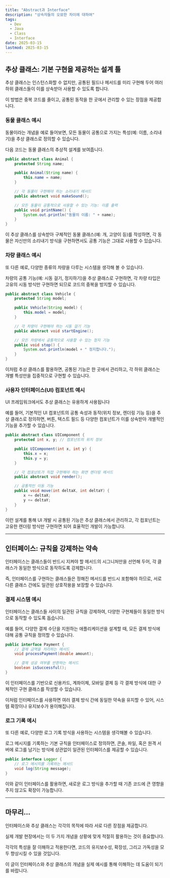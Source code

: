 ```yaml
---
title: "Abstract과 Interface"
description: "상속자들의 오묘한 차이에 대하여"
tags:
  - Dev
  - Java
  - Class
  - Interface
date: 2025-03-15
lastmod: 2025-03-15
---
```


## 추상 클래스: 기본 구현을 제공하는 설계 틀

추상 클래스는 인스턴스화할 수 없지만, 공통된 필드나 메서드를 미리 구현해 두어 여러 하위 클래스들이 이를 상속받아 사용할 수 있도록 합니다.

이 방법은 중복 코드를 줄이고, 공통된 동작을 한 곳에서 관리할 수 있는 장점을 제공합니다.

### 동물 클래스 예시

동물이라는 개념을 예로 들어보면, 모든 동물이 공통으로 가지는 특성(예: 이름, 소리내기)을 추상 클래스로 정의할 수 있습니다.

다음 코드는 동물 클래스의 추상적 설계를 보여줍니다.

```java
public abstract class Animal {
    protected String name;

    public Animal(String name) {
        this.name = name;
    }

    // 각 동물이 구현해야 하는 소리내기 메서드
    public abstract void makeSound();

    // 모든 동물이 공통적으로 사용할 수 있는 기능: 이름 출력
    public void printName() {
        System.out.println("동물의 이름: " + name);
    }
}
```

이 추상 클래스를 상속받아 구체적인 동물 클래스(예: 개, 고양이 등)를 작성하면, 각 동물은 자신만의 소리내기 방식을 구현하면서도 공통 기능은 그대로 사용할 수 있습니다.

### 차량 클래스 예시

또 다른 예로, 다양한 종류의 차량을 다루는 시스템을 생각해 볼 수 있습니다.

차량의 공통 기능(예: 시동 걸기, 정지하기)을 추상 클래스로 구현하면, 각 차량 타입은 고유의 시동 방식만 구현하면 되므로 코드의 중복을 방지할 수 있습니다.

```java
public abstract class Vehicle {
    protected String model;

    public Vehicle(String model) {
        this.model = model;
    }

    // 각 차량이 구현해야 하는 시동 걸기 기능
    public abstract void startEngine();

    // 모든 차량에서 공통적으로 사용할 수 있는 정지 기능
    public void stop() {
        System.out.println(model + " 정지합니다.");
    }
}
```

이처럼 추상 클래스를 활용하면, 공통된 기능은 한 곳에서 관리하고, 각 하위 클래스는 개별 특성만을 집중적으로 구현할 수 있습니다.

### 사용자 인터페이스(UI) 컴포넌트 예시

UI 프레임워크에서도 추상 클래스는 유용하게 사용됩니다

예를 들어, 기본적인 UI 컴포넌트의 공통 속성과 동작(위치 정보, 렌더링 기능 등)을 추상 클래스로 정의하면, 버튼, 텍스트 필드 등 다양한 컴포넌트가 이를 상속받아 개별적인 기능을 추가할 수 있습니다.

```java
public abstract class UIComponent {
    protected int x, y; // 컴포넌트의 위치 정보

    public UIComponent(int x, int y) {
        this.x = x;
        this.y = y;
    }

    // 각 컴포넌트가 직접 구현해야 하는 화면 렌더링 메서드
    public abstract void render();

    // 공통적인 이동 기능
    public void move(int deltaX, int deltaY) {
        x += deltaX;
        y += deltaY;
    }
}
```

이런 설계를 통해 UI 개발 시 공통된 기능은 추상 클래스에서 관리하고, 각 컴포넌트는 고유한 렌더링 방식만 구현하면 되어 효율적인 개발이 가능합니다.

---

## 인터페이스: 규칙을 강제하는 약속

인터페이스는 클래스들이 반드시 지켜야 할 메서드의 시그니처만을 선언해 두어, 각 클래스가 동일한 방식으로 동작하도록 강제합니다.

즉, 인터페이스를 구현하는 클래스들은 정해진 메서드를 반드시 포함해야 하므로, 서로 다른 클래스 간에도 일관된 상호작용을 보장할 수 있습니다.

### 결제 시스템 예시

인터페이스는 클래스들 사이의 일관된 규칙을 강제하여, 다양한 구현체들이 동일한 방식으로 동작할 수 있도록 돕습니다.

예를 들어, 다양한 결제 수단을 지원하는 애플리케이션을 설계할 때, 모든 결제 방식에 대해 공통 규칙을 정의할 수 있습니다.

```java
public interface Payment {
    // 결제 금액을 처리하는 메서드
    void processPayment(double amount);

    // 결제 성공 여부를 반환하는 메서드
    boolean isSuccessful();
}
```

이 인터페이스를 기반으로 신용카드, 계좌이체, 모바일 결제 등 각 결제 방식에 대한 구체적인 구현 클래스를 작성할 수 있습니다.

이처럼 인터페이스를 사용하면 여러 결제 방식 간에 동일한 약속을 유지할 수 있어, 시스템 확장이나 유지보수가 용이해집니다.

### 로그 기록 예시

또 다른 예로, 다양한 로그 기록 방식을 사용하는 시스템을 생각해볼 수 있습니다.

로그 메시지를 기록하는 기본 규칙을 인터페이스로 정의하면, 콘솔, 파일, 혹은 원격 서버에 로그를 남기는 방식에 상관없이 일관된 인터페이스를 제공할 수 있습니다.

```java
public interface Logger {
    // 로그 메시지를 기록하는 메서드
    void log(String message);
}
```

이와 같이 인터페이스를 활용하면, 새로운 로그 방식을 추가할 때 기존 코드에 큰 영향을 주지 않고도 확장이 가능합니다.

---

## 마무리…

인터페이스와 추상 클래스는 각각의 목적에 따라 서로 다른 장점을 제공합니다.

실제 개발 현장에서는 이 두 가지 개념을 상황에 맞게 적절히 활용하는 것이 중요합니다.

각각의 특성을 잘 이해하고 적용한다면, 코드의 유지보수성, 확장성, 그리고 가독성을 모두 향상시킬 수 있을 것입니다.

이 글이 인터페이스와 추상 클래스의 개념을 실제 예시를 통해 이해하는 데 도움이 되기를 바랍니다.
